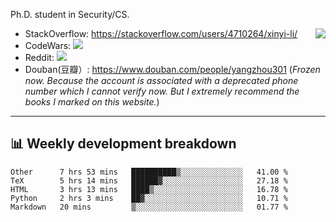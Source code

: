 Ph.D. student in Security/CS.

<img align="right" src="https://github-readme-stats.vercel.app/api?username=li-xin-yi&count_private=true&show_icons=true&hide_title=true&theme=tokyonight" />

- StackOverflow: https://stackoverflow.com/users/4710264/xinyi-li/
- CodeWars: [![](https://www.codewars.com/users/xy-li/badges/micro)](https://www.codewars.com/users/xy-li/)
- Reddit: [![](https://img.shields.io/reddit/user-karma/combined/xy-li?style=social)](https://www.reddit.com/user/xy-li/)
- Douban(豆瓣）: https://www.douban.com/people/yangzhou301  (*Frozen now. Because the account is associated with a deprecated phone number which I cannot verify now. But I extremely recommend the books I marked on this website.*)

---

## 📊 Weekly development breakdown

<!--START_SECTION:waka-->
```text
Other      7 hrs 53 mins   ██████████▒░░░░░░░░░░░░░░   41.00 % 
TeX        5 hrs 14 mins   ██████▓░░░░░░░░░░░░░░░░░░   27.18 % 
HTML       3 hrs 13 mins   ████▒░░░░░░░░░░░░░░░░░░░░   16.78 % 
Python     2 hrs 3 mins    ██▓░░░░░░░░░░░░░░░░░░░░░░   10.71 % 
Markdown   20 mins         ▒░░░░░░░░░░░░░░░░░░░░░░░░   01.77 % 
```
<!--END_SECTION:waka-->

